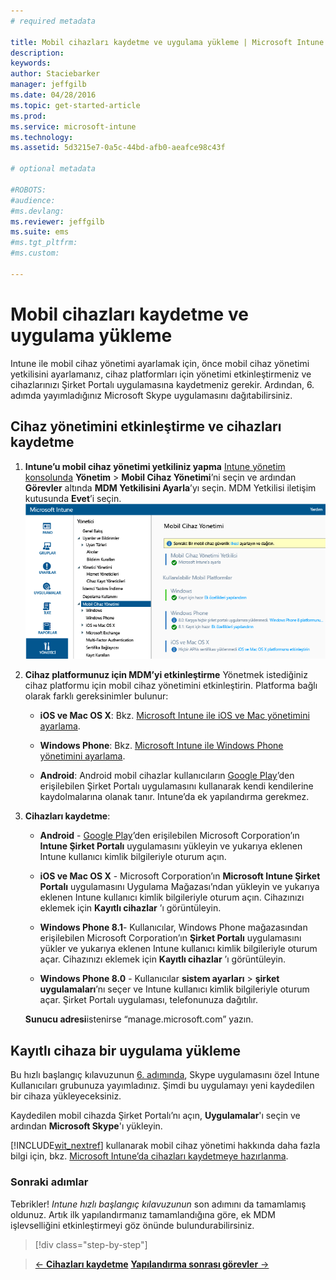 ```yaml
---
# required metadata

title: Mobil cihazları kaydetme ve uygulama yükleme | Microsoft Intune
description:
keywords:
author: Staciebarker
manager: jeffgilb
ms.date: 04/28/2016
ms.topic: get-started-article
ms.prod:
ms.service: microsoft-intune
ms.technology:
ms.assetid: 5d3215e7-0a5c-44bd-afb0-aeafce98c43f

# optional metadata

#ROBOTS:
#audience:
#ms.devlang:
ms.reviewer: jeffgilb
ms.suite: ems
#ms.tgt_pltfrm:
#ms.custom:

---
```


# Mobil cihazları kaydetme ve uygulama yükleme
Intune ile mobil cihaz yönetimi ayarlamak için, önce mobil cihaz yönetimi yetkilisini ayarlamanız, cihaz platformları için yönetimi etkinleştirmeniz ve cihazlarınızı Şirket Portalı uygulamasına kaydetmeniz gerekir. Ardından, 6. adımda yayımladığınız Microsoft Skype uygulamasını dağıtabilirsiniz.

## Cihaz yönetimini etkinleştirme ve cihazları kaydetme

1.  **Intune’u mobil cihaz yönetimi yetkiliniz yapma** [Intune yönetim konsolunda](https://manage.microsoft.com/) **Yönetim** > **Mobil Cihaz Yönetimi**’ni seçin ve ardından **Görevler** altında **MDM Yetkilisini Ayarla**’yı seçin.  MDM Yetkilisi iletişim kutusunda **Evet**’i seçin.
    ![Yönetim konsolu. mdm olarak Intune’u ayarlama](./media/mdmAuthority.png)

2.  **Cihaz platformunuz için MDM’yi etkinleştirme** Yönetmek istediğiniz cihaz platformu için mobil cihaz yönetimini etkinleştirin. Platforma bağlı olarak farklı gereksinimler bulunur:

    -   **iOS ve Mac OS X**: Bkz. [Microsoft Intune ile iOS ve Mac yönetimini ayarlama](/intune/deploy-use/set-up-ios-and-mac-management-with-microsoft-intune).

    -   **Windows Phone**: Bkz. [Microsoft Intune ile Windows Phone yönetimini ayarlama](/intune/deploy-use/set-up-windows-phone-management-with-microsoft-intune).

    -   **Android**: Android mobil cihazlar kullanıcıların [Google Play](https://play.google.com/store/apps/details?id=com.skype.raider)’den erişilebilen Şirket Portalı uygulamasını kullanarak kendi kendilerine kaydolmalarına olanak tanır. Intune’da ek yapılandırma gerekmez.

3.  **Cihazları kaydetme**:

    -   **Android** - [Google Play](http://go.microsoft.com/fwlink/p/?LinkId=386612)’den erişilebilen Microsoft Corporation’ın **Intune Şirket Portalı** uygulamasını yükleyin ve yukarıya eklenen Intune kullanıcı kimlik bilgileriyle oturum açın.

    -   **iOS ve Mac OS X** - Microsoft Corporation’ın **Microsoft Intune Şirket Portalı** uygulamasını Uygulama Mağazası’ndan yükleyin ve yukarıya eklenen Intune kullanıcı kimlik bilgileriyle oturum açın. Cihazınızı eklemek için **Kayıtlı cihazlar** ’ı görüntüleyin.

    -   **Windows Phone 8.1**- Kullanıcılar, Windows Phone mağazasından erişilebilen Microsoft Corporation’ın **Şirket Portalı** uygulamasını yükler ve yukarıya eklenen Intune kullanıcı kimlik bilgileriyle oturum açar.  Cihazınızı eklemek için **Kayıtlı cihazlar** ’ı görüntüleyin.

    -   **Windows Phone 8.0** - Kullanıcılar **sistem ayarları** &gt; **şirket uygulamaları**’nı seçer ve Intune kullanıcı kimlik bilgileriyle oturum açar. Şirket Portalı uygulaması, telefonunuza dağıtılır.

    **Sunucu adresi**istenirse “manage.microsoft.com” yazın.

## Kayıtlı cihaza bir uygulama yükleme
Bu hızlı başlangıç kılavuzunun [6. adımında](start-with-a-paid-subscription-to-microsoft-intune-step-6.md), Skype uygulamasını özel Intune Kullanıcıları grubunuza yayımladınız. Şimdi bu uygulamayı yeni kaydedilen bir cihaza yükleyeceksiniz.

Kaydedilen mobil cihazda Şirket Portalı’nı açın, **Uygulamalar**'ı seçin ve ardından **Microsoft Skype**'ı yükleyin.

[!INCLUDE[wit_nextref](../includes/wit_nextref_md.md)] kullanarak mobil cihaz yönetimi hakkında daha fazla bilgi için, bkz. [Microsoft Intune’da cihazları kaydetmeye hazırlanma](/intune/deploy-use/get-ready-to-enroll-devices-in-microsoft-intune).


### Sonraki adımlar
Tebrikler! *Intune hızlı başlangıç kılavuzunun* son adımını da tamamlamış oldunuz. Artık ilk yapılandırmanız tamamlandığına göre, ek MDM işlevselliğini etkinleştirmeyi göz önünde bulundurabilirsiniz.

>[!div class="step-by-step"]

>[&larr; **Cihazları kaydetme**](.\start-with-a-paid-subscription-to-microsoft-intune-step-8.md)     [**Yapılandırma sonrası görevler** &rarr;](.\post-configuration-tasks.md)  


<!--HONumber=May16_HO3-->


